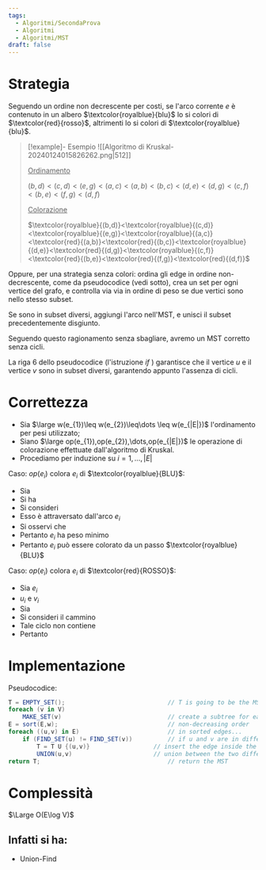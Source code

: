 ```yaml
---
tags:
  - Algoritmi/SecondaProva
  - Algoritmi
  - Algoritmi/MST
draft: false
---
```

# Strategia

Seguendo un ordine non decrescente per costi, se l'arco corrente $e$ è contenuto in un albero $\textcolor{royalblue}{blu}$ lo si colori di $\textcolor{red}{rosso}$, altrimenti lo si colori di $\textcolor{royalblue}{blu}$.


> [!example]- Esempio
> ![[Algoritmo di Kruskal-20240124015826262.png|512]]
> 
> <ins>Ordinamento</ins>
> 
> $(b,d)<(c,d)<(e,g)<(a,c)<(a,b)<(b,c)<(d,e)<(d,g)<(c,f)<(b,e)<(f,g)<(d,f)$
> 
> <ins>Colorazione</ins>
> 
> $\textcolor{royalblue}{(b,d)}<\textcolor{royalblue}{(c,d)}<\textcolor{royalblue}{(e,g)}<\textcolor{royalblue}{(a,c)}<\textcolor{red}{(a,b)}<\textcolor{red}{(b,c)}<\textcolor{royalblue}{(d,e)}<\textcolor{red}{(d,g)}<\textcolor{royalblue}{(c,f)}<\textcolor{red}{(b,e)}<\textcolor{red}{(f,g)}<\textcolor{red}{(d,f)}$

Oppure, per una strategia senza colori: ordina gli edge in ordine non-decrescente, come da pseudocodice (vedi sotto), crea un set per ogni vertice del grafo, e controlla via via in ordine di peso se due vertici sono nello stesso subset. 

Se sono in subset diversi, aggiungi l'arco nell'MST, e unisci il subset precedentemente disgiunto. 

Seguendo questo ragionamento senza sbagliare, avremo un MST corretto senza cicli.  

La riga 6 dello pseudocodice (l'istruzione *if* ) garantisce che il vertice $u$ e il vertice $v$ sono in subset diversi, garantendo appunto l'assenza di cicli.
# Correttezza

- Sia $\large w(e_{1})\leq w(e_{2})\leq\dots \leq w(e_{|E|})$ l'ordinamento per pesi utilizzato;
- Siano $\large op(e_{1}),op(e_{2}),\dots,op(e_{|E|})$ le operazione di colorazione effettuate dall'algoritmo di Kruskal.
- Procediamo per induzione su $i=1,\dots,|E|$
 

Caso: $op(e_{i})$ colora $e_{i}$ di $\textcolor{royalblue}{BLU}$: 


- Sia
- Si ha
- Si consideri
- Esso è attraversato dall'arco $e_{i}$
- Si osservi che
- Pertanto $e_{i}$ ha peso minimo
- Pertanto $e_{i}$ può essere colorato da un passo $\textcolor{royalblue}{BLU}$

Caso: $op(e_{i})$ colora $e_{i}$ di $\textcolor{red}{ROSSO}$: 


- Sia $e_{i}$
- $u_{i}$ e $v_{i}$
- Sia
- Si consideri il cammino
- Tale ciclo non contiene
- Pertanto
# Implementazione

Pseudocodice:

```cs title="Kruskal(G,w)"
T = EMPTY_SET();                             // T is going to be the MST
foreach (v in V)
	MAKE_SET(v)                              // create a subtree for each vertex
E = sort(E,w);                               // non-decreasing order
foreach ((u,v) in E)                         // in sorted edges...
	if (FIND_SET(u) != FIND_SET(v))          // if u and v are in different subtrees (sets), avoid cycles
		T = T U {(u,v)}                  // insert the edge inside the MST
		UNION(u,v)                       // union between the two different subtrees (sets), we're sure there are no cycles.
return T;                                    // return the MST
```

# Complessità

$\Large O(E\log V)$ 

Infatti si ha:
- 
- Union-Find
